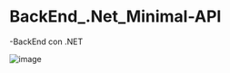 # BackEnd_.Net_Minimal-API


-BackEnd con .NET


![image](https://github.com/Helmut128/BackEnd_.Net_Minimal-API/assets/65142656/3d6abce1-5733-44b5-bf8b-93eeb4e4a810)

